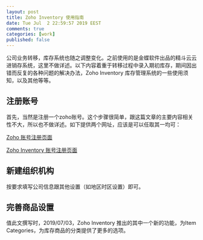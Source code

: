 ```yaml
---
layout: post
title: Zoho Inventory 使用指南
date: Tue Jul  2 22:59:57 2019 EEST
comments: true
categories: [work]
published: false
---
```


公司业务转移，库存系统也随之调整变化。之前使用的是金蝶软件出品的精斗云云进销存系统，这里不做详述。以下内容着重于转移过程中录入期初库存，期间因出错而反复的各种问题的解决办法，Zoho Inventory 库存管理系统的一些使用须知，以及其他等等。

## 注册账号

首先，当然是注册一个zoho账号。这个步骤很简单，跟这篇文章的主要内容相关性不大，所以也不做详述。如下提供两个网址，应该是可以任取其一均可：

[Zoho 账号注册页面](https://www.zoho.com/signup.html)

[Zoho Inventory 账号注册页面](https://www.zoho.com/inventory/signup/)

## 新建组织机构

按要求填写公司信息跟其他设置（如地区时区设置）即可。

## 完善商品设置

值此文撰写时，2019/07/03，Zoho Inventory 推出的其中一个新的功能，为Item Categories，为库存商品的分类提供了更多的选项。